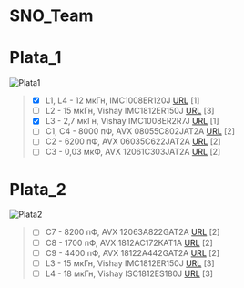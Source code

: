 # SNO_Team
# Plata_1
![Plata1](https://user-images.githubusercontent.com/73915232/132925141-40b3a249-82eb-448c-853a-a3e7d626806a.png)

> - [x] L1, L4 - 12 мкГн, IMC1008ER120J [URL](https://www.digikey.be/product-detail/en/vishay-dale/IMC1008ER120J/IMC1008ER120J-ND/2575365) [1]
> - [ ] L2 - 15 мкГн, Vishay IMC1812ER150J [URL](https://eu.mouser.com/ProductDetail/?qs=XQ00FSfuEDD%252Bs6EVVFZ2gQ==) [3]
> - [x] L3 - 2,7 мкГн, Vishay IMC1008ER2R7J [URL](https://www.digikey.com/en/products/detail/vishay-dale/IMC1008ER2R7J/2575379) [1]
> - [ ] C1, C4 - 8000 пФ, AVX 08055C802JAT2A [URL](https://www.mouser.sg/ProductDetail/AVX/08055C802JAT2A/?qs=9ln8i7xIGVIPYDDjBrmAkw==) [2]
> - [ ] C2 - 6200 пФ, AVX 06035C622JAT2A [URL](https://ru.mouser.com/ProductDetail/AVX/06035C622JAT2A?qs=qVfB0%2FDaMDZWRv%252Bkr9XLdA%3D%3D) [2]
> - [ ] C3 - 0,03 мкФ, AVX 12061C303JAT2A [URL](https://ru.mouser.com/ProductDetail/AVX/12061C303JAT2A/?qs=DFzMtgyOV7fE5zSlsoT6Tg%3D%3D) [2]

# Plata_2
![Plata2](https://user-images.githubusercontent.com/73915232/132925145-f2b12926-f6bb-4601-9b27-41d91a14f035.png)

> - [ ] C7 - 8200 пФ, AVX 12063A822GAT2A [URL](https://eu.mouser.com/ProductDetail/AVX/12063A822GAT2A/?qs=F91PkY65Onsy%2FRYTYO81dg==) [2]
> - [ ] C8 - 1700 пФ, AVX 1812AC172KAT1A [URL](https://eu.mouser.com/ProductDetail/AVX/1812AC172KAT1A?qs=pDiu8pSdM%252BcqlnY08C34Gw==) [2]
> - [ ] C9 - 4400 пФ, AVX 18122A442GAT2A [URL](https://eu.mouser.com/ProductDetail/AVX/18122A442GAT2A?qs=P8fKmrpbnHm7n1W84c3WOA==) [2]
> - [ ] L3 - 15 мкГн, Vishay IMC1812ER150J [URL](https://eu.mouser.com/ProductDetail/?qs=XQ00FSfuEDD%252Bs6EVVFZ2gQ==) [3]
> - [ ] L4 - 18 мкГн, Vishay ISC1812ES180J [URL](https://eu.mouser.com/ProductDetail/Vishay-Dale/ISC1812ES180J/?qs=Rmm4dFsgE41MAI%252BRZjDPqw==) [3]

